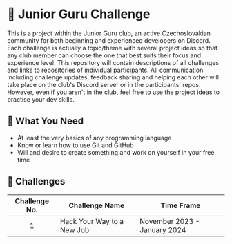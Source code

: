 # 🐤 Junior Guru Challenge
This is a project within the Junior Guru club, an active Czechoslovakian community for both beginning and experienced developers on Discord. Each challenge is actually a topic/theme with several project ideas so that any club member can choose the one that best suits their focus and experience level. This repository will contain descriptions of all challenges and links to repositories of individual participants. All communication including challenge updates, feedback sharing and helping each other will take place on the club's Discord server or in the participants' repos. However, even if you aren't in the club, feel free to use the project ideas to practise your dev skills.

## 💪 What You Need
- At least the very basics of any programming language
- Know or learn how to use Git and GitHub
- Will and desire to create something and work on yourself in your free time

## 📜 Challenges
| Challenge No.  |  Challenge Name                      | Time Frame                     |
| :-:            | -------------                        | ----                           |
| 1              | Hack Your Way to a New Job           | November 2023 - January 2024   |
